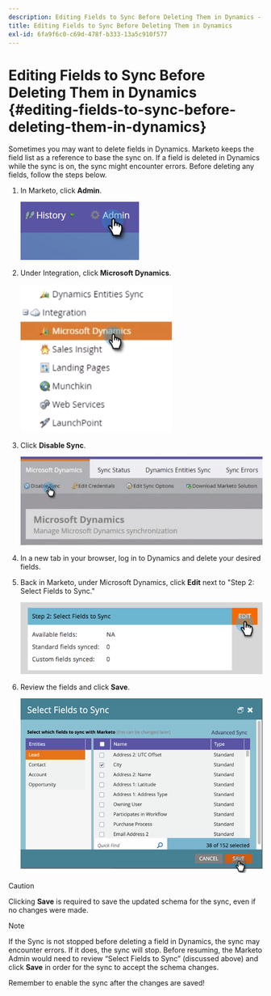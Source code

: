 ```yaml
---
description: Editing Fields to Sync Before Deleting Them in Dynamics - Marketo Docs - Product Documentation
title: Editing Fields to Sync Before Deleting Them in Dynamics
exl-id: 6fa9f6c0-c69d-478f-b333-13a5c910f577
---
```

# Editing Fields to Sync Before Deleting Them in Dynamics {#editing-fields-to-sync-before-deleting-them-in-dynamics}

Sometimes you may want to delete fields in Dynamics. Marketo keeps the field list as a reference to base the sync on. If a field is deleted in Dynamics while the sync is on, the sync might encounter errors. Before deleting any fields, follow the steps below.

1. In Marketo, click **Admin**.

   ![](assets/sync-before-deleting-them-in-dynamics-1.png)

1. Under Integration, click **Microsoft Dynamics**.

   ![](assets/sync-before-deleting-them-in-dynamics-2.png)

1. Click **Disable Sync**.

   ![](assets/sync-before-deleting-them-in-dynamics-3.png)

1. In a new tab in your browser, log in to Dynamics and delete your desired fields.

1. Back in Marketo, under Microsoft Dynamics, click **Edit** next to "Step 2: Select Fields to Sync."

   ![](assets/sync-before-deleting-them-in-dynamics-4.png)

1. Review the fields and click **Save**.

   ![](assets/sync-before-deleting-them-in-dynamics-5.png)

>[!CAUTION]
>
>Clicking **Save** is required to save the updated schema for the sync, even if no changes were made.

>[!NOTE]
>
>If the Sync is not stopped before deleting a field in Dynamics, the sync may encounter errors. If it does, the sync will stop. Before resuming, the Marketo Admin would need to review “Select Fields to Sync” (discussed above) and click **Save** in order for the sync to accept the schema changes.

Remember to enable the sync after the changes are saved!
